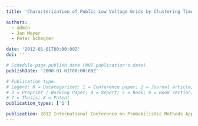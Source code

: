 ```yaml
---
title: 'Characterization of Public Low Voltage Grids by Clustering Time Series of Power Quality Parameters'

authors:
  - admin
  - Jan Meyer
  - Peter Schegner

date: '2012-01-01T00:00:00Z'
doi: ''

# Schedule page publish date (NOT publication's date).
publishDate: '2000-01-01T00:00:00Z'

# Publication type.
# Legend: 0 = Uncategorized; 1 = Conference paper; 2 = Journal article;
# 3 = Preprint / Working Paper; 4 = Report; 5 = Book; 6 = Book section;
# 7 = Thesis; 8 = Patent
publication_types: ['1']

publication: 2012 International Conference on Probabilistic Methods Applied to Power Systems (PMAPS)
---
```

